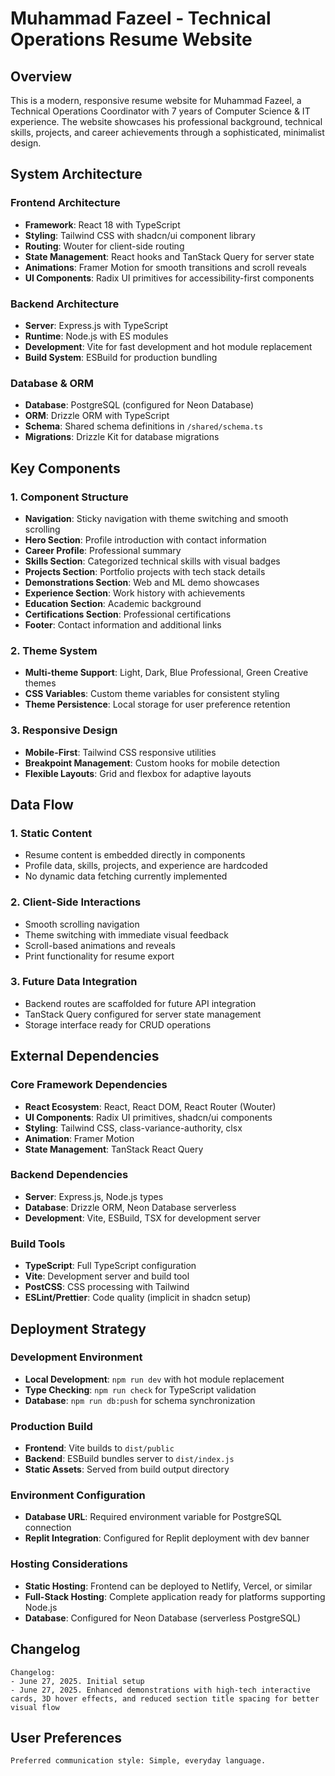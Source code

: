 # Muhammad Fazeel - Technical Operations Resume Website

## Overview

This is a modern, responsive resume website for Muhammad Fazeel, a Technical Operations Coordinator with 7 years of Computer Science & IT experience. The website showcases his professional background, technical skills, projects, and career achievements through a sophisticated, minimalist design.

## System Architecture

### Frontend Architecture
- **Framework**: React 18 with TypeScript
- **Styling**: Tailwind CSS with shadcn/ui component library
- **Routing**: Wouter for client-side routing
- **State Management**: React hooks and TanStack Query for server state
- **Animations**: Framer Motion for smooth transitions and scroll reveals
- **UI Components**: Radix UI primitives for accessibility-first components

### Backend Architecture
- **Server**: Express.js with TypeScript
- **Runtime**: Node.js with ES modules
- **Development**: Vite for fast development and hot module replacement
- **Build System**: ESBuild for production bundling

### Database & ORM
- **Database**: PostgreSQL (configured for Neon Database)
- **ORM**: Drizzle ORM with TypeScript
- **Schema**: Shared schema definitions in `/shared/schema.ts`
- **Migrations**: Drizzle Kit for database migrations

## Key Components

### 1. Component Structure
- **Navigation**: Sticky navigation with theme switching and smooth scrolling
- **Hero Section**: Profile introduction with contact information
- **Career Profile**: Professional summary
- **Skills Section**: Categorized technical skills with visual badges
- **Projects Section**: Portfolio projects with tech stack details
- **Demonstrations Section**: Web and ML demo showcases
- **Experience Section**: Work history with achievements
- **Education Section**: Academic background
- **Certifications Section**: Professional certifications
- **Footer**: Contact information and additional links

### 2. Theme System
- **Multi-theme Support**: Light, Dark, Blue Professional, Green Creative themes
- **CSS Variables**: Custom theme variables for consistent styling
- **Theme Persistence**: Local storage for user preference retention

### 3. Responsive Design
- **Mobile-First**: Tailwind CSS responsive utilities
- **Breakpoint Management**: Custom hooks for mobile detection
- **Flexible Layouts**: Grid and flexbox for adaptive layouts

## Data Flow

### 1. Static Content
- Resume content is embedded directly in components
- Profile data, skills, projects, and experience are hardcoded
- No dynamic data fetching currently implemented

### 2. Client-Side Interactions
- Smooth scrolling navigation
- Theme switching with immediate visual feedback
- Scroll-based animations and reveals
- Print functionality for resume export

### 3. Future Data Integration
- Backend routes are scaffolded for future API integration
- TanStack Query configured for server state management
- Storage interface ready for CRUD operations

## External Dependencies

### Core Framework Dependencies
- **React Ecosystem**: React, React DOM, React Router (Wouter)
- **UI Components**: Radix UI primitives, shadcn/ui components
- **Styling**: Tailwind CSS, class-variance-authority, clsx
- **Animation**: Framer Motion
- **State Management**: TanStack React Query

### Backend Dependencies
- **Server**: Express.js, Node.js types
- **Database**: Drizzle ORM, Neon Database serverless
- **Development**: Vite, ESBuild, TSX for development server

### Build Tools
- **TypeScript**: Full TypeScript configuration
- **Vite**: Development server and build tool
- **PostCSS**: CSS processing with Tailwind
- **ESLint/Prettier**: Code quality (implicit in shadcn setup)

## Deployment Strategy

### Development Environment
- **Local Development**: `npm run dev` with hot module replacement
- **Type Checking**: `npm run check` for TypeScript validation
- **Database**: `npm run db:push` for schema synchronization

### Production Build
- **Frontend**: Vite builds to `dist/public`
- **Backend**: ESBuild bundles server to `dist/index.js`
- **Static Assets**: Served from build output directory

### Environment Configuration
- **Database URL**: Required environment variable for PostgreSQL connection
- **Replit Integration**: Configured for Replit deployment with dev banner

### Hosting Considerations
- **Static Hosting**: Frontend can be deployed to Netlify, Vercel, or similar
- **Full-Stack Hosting**: Complete application ready for platforms supporting Node.js
- **Database**: Configured for Neon Database (serverless PostgreSQL)

## Changelog

```
Changelog:
- June 27, 2025. Initial setup
- June 27, 2025. Enhanced demonstrations with high-tech interactive cards, 3D hover effects, and reduced section title spacing for better visual flow
```

## User Preferences

```
Preferred communication style: Simple, everyday language.
```